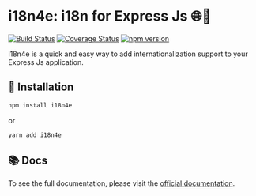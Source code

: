 # i18n4e: i18n for Express Js 🌐👾
[![Build Status](https://travis-ci.org/andersonba/i18n4e.svg?branch=master)](https://travis-ci.org/andersonba/i18n4e)
[![Coverage Status](https://coveralls.io/repos/github/andersonba/i18n4e/badge.svg?branch=master)](https://coveralls.io/github/andersonba/i18n4e?branch=master)
[![npm version](https://badge.fury.io/js/i18n4e.svg)](https://badge.fury.io/js/i18n4e)


i18n4e is a quick and easy way to add internationalization support to your Express Js application.


## 🚀 Installation

```bash
npm install i18n4e
```
or 
```bash
yarn add i18n4e
```

## 📚 Docs

To see the full documentation, please visit the [official documentation](https://luiisp.github.io/i18n4express).